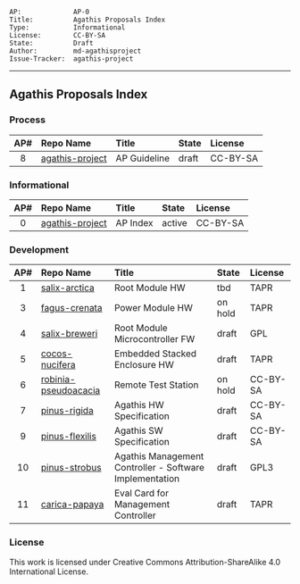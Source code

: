     AP:             AP-0
    Title:          Agathis Proposals Index
    Type:           Informational
    License:        CC-BY-SA
    State:          Draft
    Author:         md-agathisproject
    Issue-Tracker:  agathis-project
---

## Agathis Proposals Index

### Process

AP# | Repo Name         |   Title                         | State | License
:--:|:------------------|:--------------------------------|:------|:--------
8   |[agathis-project](https://github.com/agathis-project/agathis-project/blob/master/AP-8/AP-8.md)  | AP Guideline                    | draft | CC-BY-SA


### Informational

AP# |Repo Name          |  Title                          | State | License
:--:|:------------------|:--------------------------------|:------|:--------
0   |[agathis-project](https://github.com/agathis-project/agathis-project)          |  AP Index        | active | CC-BY-SA

### Development

AP# |Repo Name                                                                                      |  Title                          | State  | License
:--:|:----------------------------------------------------------------------------------------------|:--------------------------------|:------ |:--------
1   |[salix-arctica](https://github.com/agathisproject/salix-arctica)                              |  Root Module HW                 | tbd    | TAPR
3   |[fagus-crenata](https://github.com/agathisproject/fagus-crenata)                              |  Power Module HW                | on hold    | TAPR
4   |[salix-breweri](https://github.com/agathisproject/salix-breweri)                              |  Root Module Microcontroller FW | draft  | GPL
5   |[cocos-nucifera](https://github.com/agathisproject/cocos-nucifera)                            |  Embedded Stacked Enclosure HW  | draft    | TAPR
6   |[robinia-pseudoacacia](https://github.com/agathis-project/robinia-pseudoacacia)                |  Remote Test Station            | on hold  | CC-BY-SA
7   |[pinus-rigida](https://github.com/agathisproject/pinus-rigida)                                |  Agathis HW Specification       | draft  | CC-BY-SA
9   |[pinus-flexilis](https://github.com/agathisproject/pinus-flexilis)                            |  Agathis SW Specification       | draft  | CC-BY-SA
10  |[pinus-strobus](https://github.com/agathisproject/pinus-strobus)                              |  Agathis Management Controller - Software Implementation | draft  | GPL3
11  |[carica-papaya](https://github.com/agathisproject/carica-papaya)                              |  Eval Card for Management Controller | draft | TAPR

### License

This work is licensed under Creative Commons Attribution-ShareAlike 4.0
International License.
